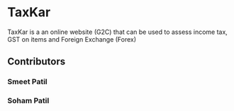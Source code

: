 # TaxKar
TaxKar is a an online website (G2C) that can be used to assess income tax, GST on items and Foreign Exchange (Forex)


## Contributors 
### Smeet Patil
### Soham Patil
